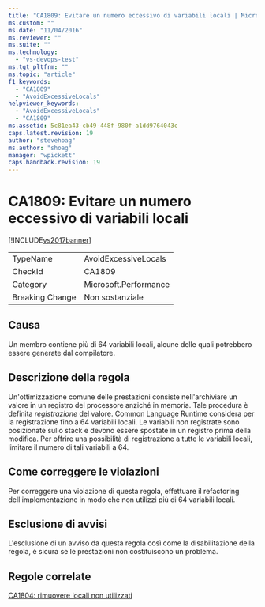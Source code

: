 ```yaml
---
title: "CA1809: Evitare un numero eccessivo di variabili locali | Microsoft Docs"
ms.custom: ""
ms.date: "11/04/2016"
ms.reviewer: ""
ms.suite: ""
ms.technology: 
  - "vs-devops-test"
ms.tgt_pltfrm: ""
ms.topic: "article"
f1_keywords: 
  - "CA1809"
  - "AvoidExcessiveLocals"
helpviewer_keywords: 
  - "AvoidExcessiveLocals"
  - "CA1809"
ms.assetid: 5c81ea43-cb49-448f-980f-a1dd9764043c
caps.latest.revision: 19
author: "stevehoag"
ms.author: "shoag"
manager: "wpickett"
caps.handback.revision: 19
---
```

# CA1809: Evitare un numero eccessivo di variabili locali
[!INCLUDE[vs2017banner](../code-quality/includes/vs2017banner.md)]

|||  
|-|-|  
|TypeName|AvoidExcessiveLocals|  
|CheckId|CA1809|  
|Category|Microsoft.Performance|  
|Breaking Change|Non sostanziale|  
  
## Causa  
 Un membro contiene più di 64 variabili locali, alcune delle quali potrebbero essere generate dal compilatore.  
  
## Descrizione della regola  
 Un'ottimizzazione comune delle prestazioni consiste nell'archiviare un valore in un registro del processore anziché in memoria. Tale procedura è definita *registrazione* del valore.  Common Language Runtime considera per la registrazione fino a 64 variabili locali.  Le variabili non registrate sono posizionate sullo stack e devono essere spostate in un registro prima della modifica.  Per offrire una possibilità di registrazione a tutte le variabili locali, limitare il numero di tali variabili a 64.  
  
## Come correggere le violazioni  
 Per correggere una violazione di questa regola, effettuare il refactoring dell'implementazione in modo che non utilizzi più di 64 variabili locali.  
  
## Esclusione di avvisi  
 L'esclusione di un avviso da questa regola così come la disabilitazione della regola, è sicura se le prestazioni non costituiscono un problema.  
  
## Regole correlate  
 [CA1804: rimuovere locali non utilizzati](../code-quality/ca1804-remove-unused-locals.md)
